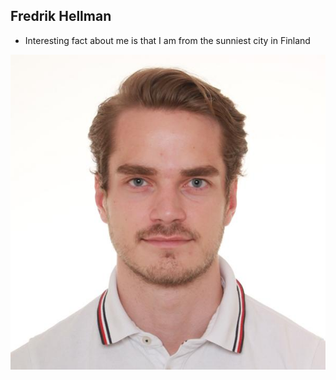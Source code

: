 ## Fredrik Hellman

- Interesting fact about me is that I am from the sunniest city in Finland

![Picture of Fredrik](fredrik.jpg)



